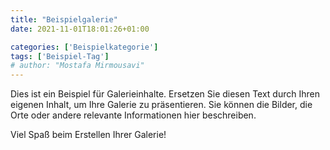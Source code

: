 ```yaml
---
title: "Beispielgalerie"
date: 2021-11-01T18:01:26+01:00

categories: ['Beispielkategorie']
tags: ['Beispiel-Tag']
# author: "Mostafa Mirmousavi"
---
```

Dies ist ein Beispiel für Galerieinhalte. Ersetzen Sie diesen Text durch Ihren eigenen Inhalt, um Ihre Galerie zu präsentieren. Sie können die Bilder, die Orte oder andere relevante Informationen hier beschreiben.

Viel Spaß beim Erstellen Ihrer Galerie!
